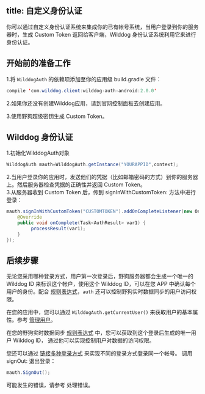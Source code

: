 title: 自定义身份认证
---

你可以通过自定义身份认证系统来集成你的已有帐号系统，当用户登录到你的服务器时，生成 Custom Token 返回给客户端，Wilddog 身份认证系统利用它来进行身份认证。

## 开始前的准备工作
1.将 `WilddogAuth` 的依赖项添加至你的应用级 build.gradle 文件：
```java
compile 'com.wilddog.client:wilddog-auth-android:2.0.0'
```
2.如果你还没有创建Wilddog应用，请到官网控制面板去创建应用。


3.使用野狗超级密钥生成 Custom Token。

## Wilddog 身份认证

1.初始化WilddogAuth对象
```java
WilddogAuth mauth=WilddogAuth.getInstance("YOURAPPID",context);
```
    
2.当用户登录你的应用时，发送他们的凭据（比如邮箱密码的方式）到你的服务器上。然后服务器检查凭据的正确性并返回 Custom Token。   
3.从服务器收到 Custom Token 后，传到 signInWithCustomToken: 方法中进行登录：

```java 
mauth.signInWithCustomToken("CUSTOMTOKEN").addOnCompleteListener(new OnCompleteListener<AuthResult>() {
    @Override
    public void onComplete(Task<AuthResult> var1) {
         processResult(var1);
    }
});
```
## 后续步骤

无论您采用哪种登录方式，用户第一次登录后，野狗服务器都会生成一个唯一的 Wilddog ID 来标识这个帐户，使用这个 Wilddog ID，可以在您 APP 中确认每个用户的身份。配合 [规则表达式](/guide/sync/rules/introduce.html)，`auth` 还可以控制野狗实时数据同步的用户访问权限。

在您的应用中，您可以通过 `WilddogAuth.getCurrentUser()` 来获取用户的基本属性。参考 [管理用户](/guide/auth/android/manageuser.html)。

在您的野狗实时数据同步 [规则表达式](/guide/sync/rules/introduce.html) 中，您可以获取到这个登录后生成的唯一用户 Wilddog ID， 通过他可以实现控制用户对数据的访问权限。

您还可以通过 [链接多种登录方式](/guide/auth/android/link.html) 来实现不同的登录方式登录同一个帐号。
调用 signOut: 退出登录：

```java
mauth.SignOut();
```

可能发生的错误，请参考 处理错误。
